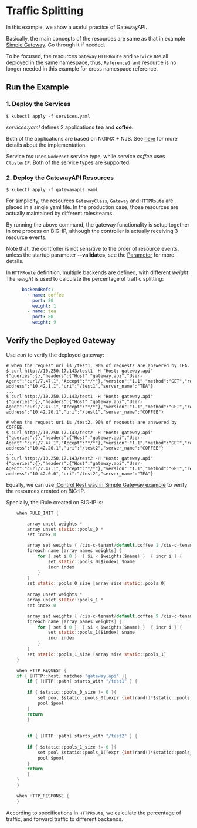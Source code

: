 # Traffic Splitting

In this example, we show a useful practice of GatewayAPI.

Basically, the main concepts of the resources are same as that in example [Simple Gateway](../simple-gateway). Go through it if needed.

To be focused, the resources `Gateway` `HTTPRoute` and `Service` are all deployed in the same namespace, thus, `ReferenceGrant` resource is no longer needed in this example for cross namespace reference.

## Run the Example

### 1. Deploy the Services

```shell
$ kubectl apply -f services.yaml
```

*services.yaml* defines 2 applications **tea** and **coffee**.

Both of the applications are based on NGINX + NJS. See [here](../simple-gateway/README.md#1-deploy-the-service) for more details about the implementation.

Service *tea* uses `NodePort` service type, while service *coffee* uses `ClusterIP`. Both of the service types are supported.

### 2. Deploy the GatewayAPI Resources

```shell
$ kubectl apply -f gatewayapis.yaml
```

For simplicity, the resources `GatewayClass`, `Gateway` and `HTTPRoute` are placed in a single yaml file. In the production case, those resources are actually maintained by different roles/teams.

By running the above command, the gateway functionality is setup together in one process on BIG-IP, although the controller is actually receiving 3 resource events.

Note that, the controller is not sensitive to the order of resource events, unless the startup parameter **--validates**, see the [Parameter](https://gateway-api.f5se.io/deploy/parameters/) for more details.

In `HTTPRoute` definition, multiple backends are defined, with different *weight*. The *weight* is used to calculate the percentage of traffic splitting:

```yaml
      backendRefs:
        - name: coffee
          port: 80
          weight: 1
        - name: tea
          port: 80
          weight: 9
```

## Verify the Deployed Gateway

Use *curl* to verify the deployed gateway:

```shell
# when the request uri is /test1, 90% of requests are answered by TEA.
$ curl http://10.250.17.143/test1 -H "Host: gateway.api"
{"queries":{},"headers":{"Host":"gateway.api","User-Agent":"curl/7.47.1","Accept":"*/*"},"version":"1.1","method":"GET","remote-address":"10.42.1.1","uri":"/test1","server_name":"TEA"}
...
$ curl http://10.250.17.143/test1 -H "Host: gateway.api"
{"queries":{},"headers":{"Host":"gateway.api","User-Agent":"curl/7.47.1","Accept":"*/*"},"version":"1.1","method":"GET","remote-address":"10.42.20.1","uri":"/test1","server_name":"COFFEE"}
```

```shell
# when the request uri is /test2, 90% of requests are answered by COFFEE.
$ curl http://10.250.17.143/test2 -H "Host: gateway.api"
{"queries":{},"headers":{"Host":"gateway.api","User-Agent":"curl/7.47.1","Accept":"*/*"},"version":"1.1","method":"GET","remote-address":"10.42.20.1","uri":"/test2","server_name":"COFFEE"}
...
$ curl http://10.250.17.143/test2 -H "Host: gateway.api"
{"queries":{},"headers":{"Host":"gateway.api","User-Agent":"curl/7.47.1","Accept":"*/*"},"version":"1.1","method":"GET","remote-address":"10.42.0.0","uri":"/test2","server_name":"TEA"}
```

Equally, we can use [iControl Rest way in Simple Gateway example](../simple-gateway/README.md#verify-the-deployed-gateway) to verify the resources created on BIG-IP.

Specially, the iRule created on BIG-IP is: 

```c
    when RULE_INIT {

        array unset weights *
        array unset static::pools_0 *
        set index 0

        array set weights { /cis-c-tenant/default.coffee 1 /cis-c-tenant/default.tea 9 }
        foreach name [array names weights] {
            for { set i 0 }  { $i < $weights($name) }  { incr i } {
                set static::pools_0($index) $name
                incr index
            }
        }
        set static::pools_0_size [array size static::pools_0]
    
        array unset weights *
        array unset static::pools_1 *
        set index 0

        array set weights { /cis-c-tenant/default.coffee 9 /cis-c-tenant/default.tea 1 }
        foreach name [array names weights] {
            for { set i 0 }  { $i < $weights($name) }  { incr i } {
                set static::pools_1($index) $name
                incr index
            }
        }
        set static::pools_1_size [array size static::pools_1]
    }

    when HTTP_REQUEST {
    if { [HTTP::host] matches "gateway.api" }{
        if { [HTTP::path] starts_with "/test1" } {
        
        if { $static::pools_0_size != 0 }{
            set pool $static::pools_0([expr {int(rand()*$static::pools_0_size)}])
            pool $pool
        }
        return
        }
    
        
        if { [HTTP::path] starts_with "/test2" } {
        
        if { $static::pools_1_size != 0 }{
            set pool $static::pools_1([expr {int(rand()*$static::pools_1_size)}])
            pool $pool
        }
        return
        }
    }
    }

    when HTTP_RESPONSE {
    }

```

According to specifications in `HTTPRoute`, we calculate the percentage of traffic, and forward traffic to different backends. 
